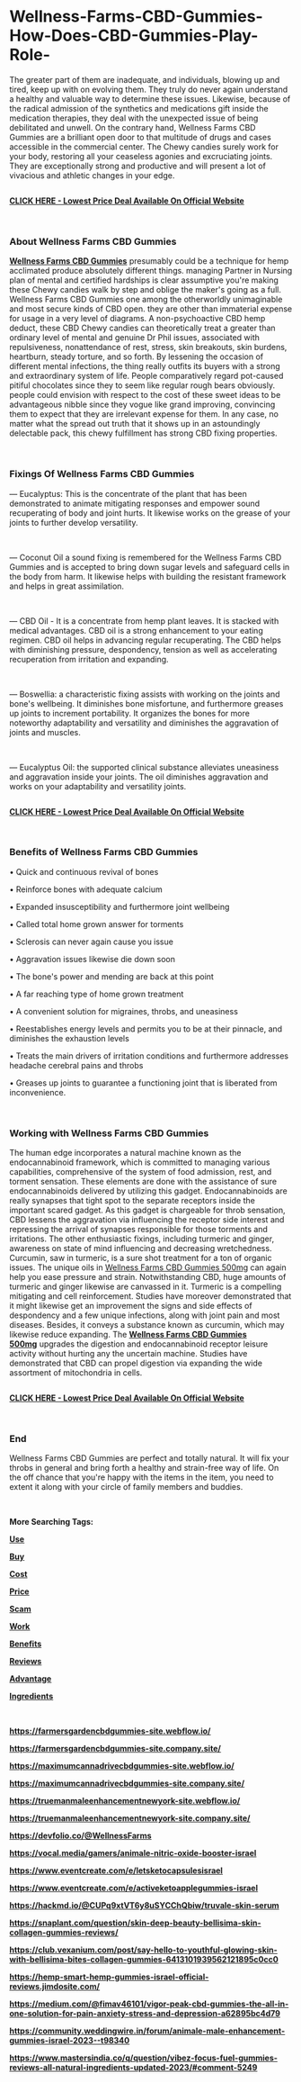 # Wellness-Farms-CBD-Gummies-How-Does-CBD-Gummies-Play-Role-
<p>The greater part of them are inadequate, and individuals, blowing up and tired, keep up with on evolving them. They truly do never again understand a healthy and valuable way to determine these issues. Likewise, because of the radical admission of the synthetics and medications gift inside the medication therapies, they deal with the unexpected issue of being debilitated and unwell. On the contrary hand, Wellness Farms CBD Gummies are a brilliant open door to that multitude of drugs and cases accessible in the commercial center. The Chewy candies surely work for your body, restoring all your ceaseless agonies and excruciating joints. They are exceptionally strong and productive and will present a lot of vivacious and athletic changes in your edge.</p>
<p><a href="https://fitbreathing.com/recommends/wellness-farms-cbd-gummies/"><img src="https://uploads-ssl.webflow.com/64bcb1e57c4eaaa7ef27081f/64bcb2736430fa15b000cc56_AVvXsEgSPDdi6hsjxyjMwSTE09pdDSy6rqgQrgAaoXp88ZCDx2JWV3kBiGhAY_Ap9I5KCzT-3MV_r44lP86IuGecZ5JtRv4Ci_2hkf_TRVsZUle82owLFWeScEvewJDoUkHZVhezXCLU1oVKNAa6prlFFtxAE6heMSduN7yM_lWGxM1_p2g8Fen_sVLNdaVyK2Rb%3Dw640-h336.png" alt="" border="0" /></a></p>
<p><a href="https://fitbreathing.com/recommends/wellness-farms-cbd-gummies/"><strong>CLICK HERE - Lowest Price Deal Available On Official Website</strong></a></p>
<p>&nbsp;</p>
<h3><strong>About Wellness Farms CBD Gummies</strong></h3>
<p><a href="https://wellnessfarmscbdgummies-cost.webflow.io/"><strong>Wellness Farms CBD Gummies</strong></a>&nbsp;presumably could be a technique for hemp acclimated produce absolutely different things. managing Partner in Nursing plan of mental and certified hardships is clear assumptive you're making these Chewy candies walk by step and oblige the maker's going as a full. Wellness Farms CBD Gummies one among the otherworldly unimaginable and most secure kinds of CBD open. they are other than immaterial expense for usage in a very level of diagrams. A non-psychoactive CBD hemp deduct, these CBD Chewy candies can theoretically treat a greater than ordinary level of mental and genuine Dr Phil issues, associated with repulsiveness, nonattendance of rest, stress, skin breakouts, skin burdens, heartburn, steady torture, and so forth. By lessening the occasion of different mental infections, the thing really outfits its buyers with a strong and extraordinary system of life. People comparatively regard pot-caused pitiful chocolates since they to seem like regular rough bears obviously. people could envision with respect to the cost of these sweet ideas to be advantageous nibble since they vogue like grand improving, convincing them to expect that they are irrelevant expense for them. In any case, no matter what the spread out truth that it shows up in an astoundingly delectable pack, this chewy fulfillment has strong CBD fixing properties.</p>
<p>&nbsp;</p>
<h3><strong>Fixings Of Wellness Farms CBD Gummies</strong></h3>
<p>&mdash; Eucalyptus: This is the concentrate of the plant that has been demonstrated to animate mitigating responses and empower sound recuperating of body and joint hurts. It likewise works on the grease of your joints to further develop versatility.</p>
<p>&nbsp;</p>
<p>&mdash; Coconut Oil a sound fixing is remembered for the Wellness Farms CBD Gummies and is accepted to bring down sugar levels and safeguard cells in the body from harm. It likewise helps with building the resistant framework and helps in great assimilation.</p>
<p>&nbsp;</p>
<p>&mdash; CBD Oil - It is a concentrate from hemp plant leaves. It is stacked with medical advantages. CBD oil is a strong enhancement to your eating regimen. CBD oil helps in advancing regular recuperating. The CBD helps with diminishing pressure, despondency, tension as well as accelerating recuperation from irritation and expanding.</p>
<p>&nbsp;</p>
<p>&mdash; Boswellia: a characteristic fixing assists with working on the joints and bone's wellbeing. It diminishes bone misfortune, and furthermore greases up joints to increment portability. It organizes the bones for more noteworthy adaptability and versatility and diminishes the aggravation of joints and muscles.</p>
<p>&nbsp;</p>
<p>&mdash; Eucalyptus Oil: the supported clinical substance alleviates uneasiness and aggravation inside your joints. The oil diminishes aggravation and works on your adaptability and versatility joints.</p>
<p><a href="https://fitbreathing.com/recommends/wellness-farms-cbd-gummies/"><img src="https://uploads-ssl.webflow.com/64bcb1e57c4eaaa7ef27081f/64bcb27303823445f38920da_AVvXsEiDwzW_97dekPLZxOgoAaTsRPOiuYtVCrC2RYNhrpjivTdMLkpZcbdHBvQFZyuH3zsgkl9PeXkSdRd3KMShXj53qNAuhvOw5pOZTVQGfQ1Y7ueWKwv8LXPF3lIWQKHeEJi-S3pvTUqQ-idEYeilAAThMtRU6n5NMhTdWLpiAva0HWLpRK6NWD2Ihg1Z47hS%3Dw640-h354.png" alt="" border="0" /></a></p>
<p><a href="https://fitbreathing.com/recommends/wellness-farms-cbd-gummies/"><strong>CLICK HERE - Lowest Price Deal Available On Official Website</strong></a></p>
<p>&nbsp;</p>
<h3><strong>Benefits of Wellness Farms CBD Gummies</strong></h3>
<p>&bull; Quick and continuous revival of bones</p>
<p>&bull; Reinforce bones with adequate calcium</p>
<p>&bull; Expanded insusceptibility and furthermore joint wellbeing</p>
<p>&bull; Called total home grown answer for torments</p>
<p>&bull; Sclerosis can never again cause you issue</p>
<p>&bull; Aggravation issues likewise die down soon</p>
<p>&bull; The bone's power and mending are back at this point</p>
<p>&bull; A far reaching type of home grown treatment</p>
<p>&bull; A convenient solution for migraines, throbs, and uneasiness</p>
<p>&bull; Reestablishes energy levels and permits you to be at their pinnacle, and diminishes the exhaustion levels</p>
<p>&bull; Treats the main drivers of irritation conditions and furthermore addresses headache cerebral pains and throbs</p>
<p>&bull; Greases up joints to guarantee a functioning joint that is liberated from inconvenience.</p>
<p>&nbsp;</p>
<h3><strong>Working with Wellness Farms CBD Gummies</strong></h3>
<p>The human edge incorporates a natural machine known as the endocannabinoid framework, which is committed to managing various capabilities, comprehensive of the system of food admission, rest, and torment sensation. These elements are done with the assistance of sure endocannabinoids delivered by utilizing this gadget. Endocannabinoids are really synapses that tight spot to the separate receptors inside the important scared gadget. As this gadget is chargeable for throb sensation, CBD lessens the aggravation via influencing the receptor side interest and repressing the arrival of synapses responsible for those torments and irritations. The other enthusiastic fixings, including turmeric and ginger, awareness on state of mind influencing and decreasing wretchedness. Curcumin, saw in turmeric, is a sure shot treatment for a ton of organic issues. The unique oils in&nbsp;<a href="https://wellnessfarmscbdgummies-buy.company.site/">Wellness Farms CBD Gummies 500mg</a>&nbsp;can again help you ease pressure and strain. Notwithstanding CBD, huge amounts of turmeric and ginger likewise are canvassed in it. Turmeric is a compelling mitigating and cell reinforcement. Studies have moreover demonstrated that it might likewise get an improvement the signs and side effects of despondency and a few unique infections, along with joint pain and most diseases. Besides, it conveys a substance known as curcumin, which may likewise reduce expanding. The&nbsp;<a href="https://wellnessfarmscbdgummies-buy.webflow.io/"><strong>Wellness Farms CBD Gummies 500mg</strong></a>&nbsp;upgrades the digestion and endocannabinoid receptor leisure activity without hurting any the uncertain machine. Studies have demonstrated that CBD can propel digestion via expanding the wide assortment of mitochondria in cells.&nbsp;</p>
<p><a href="https://fitbreathing.com/recommends/wellness-farms-cbd-gummies/"><img src="https://uploads-ssl.webflow.com/64bcb1e57c4eaaa7ef27081f/64bcb273e0131ac35bf0744a_AVvXsEjKfDQh1xsI6U0Ebs1nNqhvsLB45s5IED3L_9M-Mh70cCIvHwOq2TxP64uWDFxlYflu8TQ4xuPpj_nBLNOYO-NWyv2bC_BLWkMpnhkMN0uLgcxm_L_RdJObU7uPdSyeKOjPVUnVGUOSNjBax0jBg1j84z8sOovxhhdXqQfyoArbx5PW7TWLzZVk8E9ZtbBy%3Dw640-h344.png" alt="" border="0" /></a></p>
<p><a href="https://fitbreathing.com/recommends/wellness-farms-cbd-gummies/"><strong>CLICK HERE - Lowest Price Deal Available On Official Website</strong></a></p>
<p>&nbsp;</p>
<h3><strong>End</strong></h3>
<p>Wellness Farms CBD Gummies are perfect and totally natural. It will fix your throbs in general and bring forth a healthy and strain-free way of life. On the off chance that you're happy with the items in the item, you need to extent it along with your circle of family members and buddies.</p>
<p>&nbsp;</p>
<p><strong>More Searching Tags:</strong></p>
<p><strong><a href="https://fitbreathing.com/wellness-farms-cbd-gummies/"><u>Use</u></a></strong></p>
<p><strong><a href="https://infogram.com/wellness-farms-cbd-gummies-500mg-for-pain-relief-cost-in-usa-1hzj4o3zdgpz34p?live"><u>Buy</u></a></strong></p>
<p><strong><a href="https://www.yepdesk.com/wellness-farms-cbd-gummies-usa-the-purest-natural-solution-for-relief-in-pain-&amp;-anxiety"><u>Cost</u></a></strong></p>
<p><strong><a href="https://lookerstudio.google.com/reporting/cc93bfd6-59bf-4857-86fb-3cf150ee04ab"><u>Price</u></a></strong></p>
<p><strong><a href="https://sites.google.com/view/wellnessfarmscbdgummies-buy/home"><u>Scam</u></a></strong></p>
<p><strong><a href="https://colab.research.google.com/drive/1-y3_kOo5uyzFvFfUEP2BH9mNUlvPL8uZ?usp=sharing"><u>Work</u></a></strong></p>
<p><strong><a href="https://biopureketogummies-site.webflow.io/"><u>Benefits</u></a></strong></p>
<p><strong><a href="https://biopureketogummies-site.company.site/"><u>Reviews</u></a></strong></p>
<p><strong><a href="https://blissblitzcbdgummiescanada-online.webflow.io/"><u>Advantage</u></a></strong></p>
<p><strong><a href="https://blissblitzcbdgummiescanada-online.company.site/"><u>Ingredients</u></a></strong></p>
<p>&nbsp;</p>
<p><strong><a href="https://farmersgardencbdgummies-site.webflow.io/"><u>https://farmersgardencbdgummies-site.webflow.io/</u></a></strong></p>
<p><strong><a href="https://farmersgardencbdgummies-site.company.site/"><u>https://farmersgardencbdgummies-site.company.site/</u></a></strong></p>
<p><strong><a href="https://maximumcannadrivecbdgummies-site.webflow.io/"><u>https://maximumcannadrivecbdgummies-site.webflow.io/</u></a></strong></p>
<p><strong><a href="https://maximumcannadrivecbdgummies-site.company.site/"><u>https://maximumcannadrivecbdgummies-site.company.site/</u></a></strong></p>
<p><strong><a href="https://truemanmaleenhancementnewyork-site.webflow.io/"><u>https://truemanmaleenhancementnewyork-site.webflow.io/</u></a></strong></p>
<p><strong><a href="https://truemanmaleenhancementnewyork-site.company.site/"><u>https://truemanmaleenhancementnewyork-site.company.site/</u></a></strong></p>
<p><strong><a href="https://devfolio.co/@WellnessFarms"><u>https://devfolio.co/@WellnessFarms</u></a></strong></p>
<p><strong><a href="https://vocal.media/gamers/animale-nitric-oxide-booster-israel"><u>https://vocal.media/gamers/animale-nitric-oxide-booster-israel</u></a></strong></p>
<p><strong><a href="https://www.eventcreate.com/e/letsketocapsulesisrael"><u>https://www.eventcreate.com/e/letsketocapsulesisrael</u></a></strong></p>
<p><strong><a href="https://www.eventcreate.com/e/activeketoapplegummies-israel"><u>https://www.eventcreate.com/e/activeketoapplegummies-israel</u></a></strong></p>
<p><strong><a href="https://hackmd.io/@CUPq9xtVT6y8uSYCChQbiw/truvale-skin-serum"><u>https://hackmd.io/@CUPq9xtVT6y8uSYCChQbiw/truvale-skin-serum</u></a></strong></p>
<p><strong><a href="https://snaplant.com/question/skin-deep-beauty-bellisima-skin-collagen-gummies-reviews/"><u>https://snaplant.com/question/skin-deep-beauty-bellisima-skin-collagen-gummies-reviews/</u></a></strong></p>
<p><strong><a href="https://club.vexanium.com/post/say-hello-to-youthful-glowing-skin-with-bellisima-bites-collagen-gummies-6413101939562121895c0cc0"><u>https://club.vexanium.com/post/say-hello-to-youthful-glowing-skin-with-bellisima-bites-collagen-gummies-6413101939562121895c0cc0</u></a></strong></p>
<p><strong><a href="https://hemp-smart-hemp-gummies-israel-official-reviews.jimdosite.com/"><u>https://hemp-smart-hemp-gummies-israel-official-reviews.jimdosite.com/</u></a></strong></p>
<p><strong><a href="https://medium.com/@fimav46101/vigor-peak-cbd-gummies-the-all-in-one-solution-for-pain-anxiety-stress-and-depression-a62895bc4d79"><u>https://medium.com/@fimav46101/vigor-peak-cbd-gummies-the-all-in-one-solution-for-pain-anxiety-stress-and-depression-a62895bc4d79</u></a></strong></p>
<p><strong><a href="https://community.weddingwire.in/forum/animale-male-enhancement-gummies-israel-2023--t98340"><u>https://community.weddingwire.in/forum/animale-male-enhancement-gummies-israel-2023--t98340</u></a></strong></p>
<p><strong><u>https://www.mastersindia.co/q/question/vibez-focus-fuel-gummies-reviews-all-natural-ingredients-updated-2023/#comment-5249</u></strong></p>
